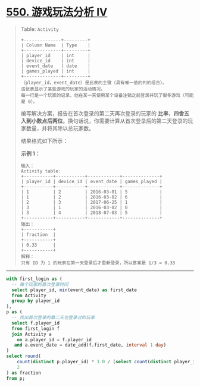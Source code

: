 # [550. 游戏玩法分析 IV](https://leetcode.cn/problems/game-play-analysis-iv/)



> Table: `Activity`
>
> ```
> +--------------+---------+
> | Column Name  | Type    |
> +--------------+---------+
> | player_id    | int     |
> | device_id    | int     |
> | event_date   | date    |
> | games_played | int     |
> +--------------+---------+
> （player_id，event_date）是此表的主键（具有唯一值的列的组合）。
> 这张表显示了某些游戏的玩家的活动情况。
> 每一行是一个玩家的记录，他在某一天使用某个设备注销之前登录并玩了很多游戏（可能是 0）。
> ```
>
> 编写解决方案，报告在首次登录的第二天再次登录的玩家的 **比率**，**四舍五入到小数点后两位**。换句话说，你需要计算从首次登录后的第二天登录的玩家数量，并将其除以总玩家数。
>
> 结果格式如下所示：
>
>  
>
> **示例 1：**
>
> ```
> 输入：
> Activity table:
> +-----------+-----------+------------+--------------+
> | player_id | device_id | event_date | games_played |
> +-----------+-----------+------------+--------------+
> | 1         | 2         | 2016-03-01 | 5            |
> | 1         | 2         | 2016-03-02 | 6            |
> | 2         | 3         | 2017-06-25 | 1            |
> | 3         | 1         | 2016-03-02 | 0            |
> | 3         | 4         | 2018-07-03 | 5            |
> +-----------+-----------+------------+--------------+
> 输出：
> +-----------+
> | fraction  |
> +-----------+
> | 0.33      |
> +-----------+
> 解释：
> 只有 ID 为 1 的玩家在第一天登录后才重新登录，所以答案是 1/3 = 0.33
> ```

---

```sql
with first_login as (
  -- 每个玩家的首次登录时间
  select player_id, min(event_date) as first_date
  from Activity
  group by player_id
),
p as (
  -- 找出首次登录的第二天也登录过的玩家
  select f.player_id
  from first_login f
  join Activity a
    on a.player_id = f.player_id
   and a.event_date = date_add(f.first_date, interval 1 day)
)
select round(
    count(distinct p.player_id) * 1.0 / (select count(distinct player_id) from Activity),
    2
) as fraction
from p;
```

